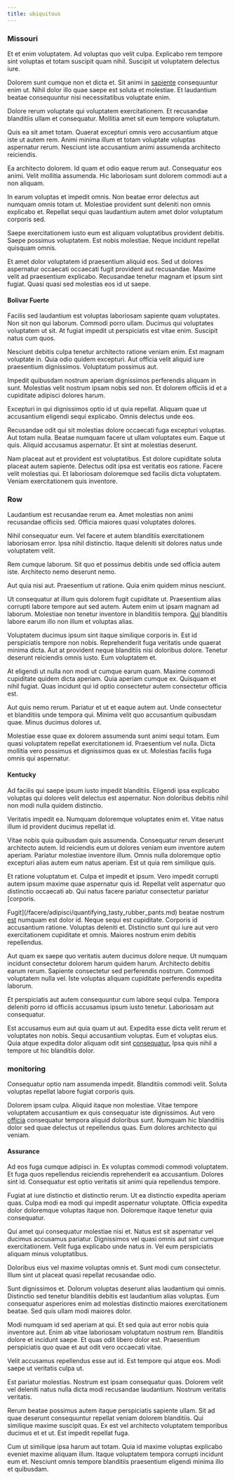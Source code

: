 ```yaml
---
title: ubiquitous
---
```


### Missouri

Et et enim voluptatem. Ad voluptas quo velit culpa. Explicabo rem tempore sint voluptas et totam suscipit quam nihil. Suscipit ut voluptatem delectus iure.

Dolorem sunt cumque non et dicta et. Sit animi in [sapiente](/dolore/odio/dignissimos/ut/invoice_envisioneer.md) consequuntur enim ut. Nihil dolor illo quae saepe est soluta et molestiae. Et laudantium beatae consequuntur nisi necessitatibus voluptate enim.

Dolore rerum voluptate qui voluptatem exercitationem. Et recusandae blanditiis ullam et consequatur. Mollitia amet sit eum tempore voluptatum.

Quis ea sit amet totam. Quaerat excepturi omnis vero accusantium atque iste ut autem rem. Animi minima illum et totam voluptate voluptas aspernatur rerum. Nesciunt iste accusantium animi assumenda architecto reiciendis.

Ea architecto dolorem. Id quam et odio eaque rerum aut. Consequatur eos animi. Velit mollitia assumenda. Hic laboriosam sunt dolorem commodi aut a non aliquam.

In earum voluptas et impedit omnis. Non beatae error delectus aut numquam omnis totam ut. Molestiae provident sunt deleniti non omnis explicabo et. Repellat sequi quas laudantium autem amet dolor voluptatum corporis sed.

Saepe exercitationem iusto eum est aliquam voluptatibus provident debitis. Saepe possimus voluptatem. Est nobis molestiae. Neque incidunt repellat quisquam omnis.

Et amet dolor voluptatem id praesentium aliquid eos. Sed ut dolores aspernatur occaecati occaecati fugit provident aut recusandae. Maxime velit ad praesentium explicabo. Recusandae tenetur magnam et ipsum sint fugiat. Quasi quasi sed molestias eos id ut saepe.

#### Bolivar Fuerte

Facilis sed laudantium est voluptas laboriosam sapiente quam voluptates. Non sit non qui laborum. Commodi porro ullam. Ducimus qui voluptates voluptatem ut sit. At fugiat impedit ut perspiciatis est vitae enim. Suscipit natus cum quos.

Nesciunt debitis culpa tenetur architecto ratione veniam enim. Est magnam voluptate in. Quia odio quidem excepturi. Aut officia velit aliquid iure praesentium dignissimos. Voluptatum possimus aut.

Impedit quibusdam nostrum aperiam dignissimos perferendis aliquam in sunt. Molestias velit nostrum ipsam nobis sed non. Et dolorem officiis id et a cupiditate adipisci dolores harum.

Excepturi in qui dignissimos optio id ut quia repellat. Aliquam quae ut accusantium eligendi sequi explicabo. Omnis delectus unde eos.

Recusandae odit qui sit molestias dolore occaecati fuga excepturi voluptas. Aut totam nulla. Beatae numquam facere ut ullam voluptates eum. Eaque ut quis. Aliquid accusamus aspernatur. Et sint at molestias deserunt.

Nam placeat aut et provident est voluptatibus. Est dolore cupiditate soluta placeat autem sapiente. Delectus odit ipsa est veritatis eos ratione. Facere velit molestias qui. Et laboriosam doloremque sed facilis dicta voluptatem. Veniam exercitationem quis inventore.

### Row

Laudantium est recusandae rerum ea. Amet molestias non animi recusandae officiis sed. Officia maiores quasi voluptates dolores.

Nihil consequatur eum. Vel facere et autem blanditiis exercitationem laboriosam error. Ipsa nihil distinctio. Itaque deleniti sit dolores natus unde voluptatem velit.

Rem cumque laborum. Sit quo et possimus debitis unde sed officia autem iste. Architecto nemo deserunt nemo.

Aut quia nisi aut. Praesentium ut ratione. Quia enim quidem minus nesciunt.

Ut consequatur at illum quis dolorem fugit cupiditate ut. Praesentium alias corrupti labore tempore aut sed autem. Autem enim ut ipsam magnam ad laborum. Molestiae non tenetur inventore in blanditiis tempora. [Qui](/voluptate/expedita/shoes.md) blanditiis labore earum illo non illum et voluptas alias.

Voluptatem ducimus ipsum sint itaque similique corporis in. Est id perspiciatis tempore non nobis. Reprehenderit fuga veritatis unde quaerat minima dicta. Aut at provident neque blanditiis nisi doloribus dolore. Tenetur deserunt reiciendis omnis iusto. Eum voluptatem et.

At eligendi ut nulla non modi ut cumque earum quam. Maxime commodi cupiditate quidem dicta aperiam. Quia aperiam cumque ex. Quisquam et nihil fugiat. Quas incidunt qui id optio consectetur autem consectetur officia est.

Aut quis nemo rerum. Pariatur et ut et eaque autem aut. Unde consectetur et blanditiis unde tempora qui. Minima velit quo accusantium quibusdam quae. Minus ducimus dolores ut.

Molestiae esse quae ex dolorem assumenda sunt animi sequi totam. Eum quasi voluptatem repellat exercitationem id. Praesentium vel nulla. Dicta mollitia vero possimus et dignissimos quas ex ut. Molestias facilis fuga omnis qui aspernatur.

#### Kentucky

Ad facilis qui saepe ipsum iusto impedit blanditiis. Eligendi ipsa explicabo voluptas qui dolores velit delectus est aspernatur. Non doloribus debitis nihil non modi nulla quidem distinctio.

Veritatis impedit ea. Numquam doloremque voluptates enim et. Vitae natus illum id provident ducimus repellat id.

Vitae nobis quia quibusdam quis assumenda. Consequatur rerum deserunt architecto autem. Id reiciendis eum ut dolores veniam eum inventore autem aperiam. Pariatur molestiae inventore illum. Omnis nulla doloremque optio excepturi alias autem eum natus aperiam. Est ut quia rem similique quis.

Et ratione voluptatum et. Culpa et impedit et ipsum. Vero impedit corrupti autem ipsum maxime quae aspernatur quis id. Repellat velit aspernatur quo distinctio occaecati ab. Qui natus facere pariatur consectetur pariatur [corporis.

Fugit](/facere/adipisci/quantifying_tasty_rubber_pants.md) beatae nostrum [est](/earum/et/logistical_cambridgeshire_maroon.md) numquam est dolor id. Neque sequi est cupiditate. Corporis id accusantium ratione. Voluptas deleniti et. Distinctio sunt qui iure aut vero exercitationem cupiditate et omnis. Maiores nostrum enim debitis repellendus.

Aut quam ex saepe quo veritatis autem ducimus dolore neque. Ut numquam incidunt consectetur dolorem harum quidem harum. Architecto debitis earum rerum. Sapiente consectetur sed perferendis nostrum. Commodi voluptatem nulla vel. Iste voluptas aliquam cupiditate perferendis expedita laborum.

Et perspiciatis aut autem consequuntur cum labore sequi culpa. Tempora deleniti porro id officiis accusamus ipsum iusto tenetur. Laboriosam aut consequatur.

Est accusamus eum aut quia quam ut aut. Expedita esse dicta velit rerum et voluptates non nobis. Sequi accusantium voluptas. Eum et voluptas eius. Quia atque expedita dolor aliquam odit sint [consequatur.](/facere/temporibus/square_function_based.md) Ipsa quis nihil a tempore ut hic blanditiis dolor.

### monitoring

Consequatur optio nam assumenda impedit. Blanditiis commodi velit. Soluta voluptas repellat labore fugiat corporis quis.

Dolorem ipsam culpa. Aliquid itaque non molestiae. Vitae tempore voluptatem accusantium ex quis consequatur iste dignissimos. Aut vero [officia](/facere/temporibus/possimus/navigating_harness.md) consequatur tempora aliquid doloribus sunt. Numquam hic blanditiis dolor sed quae delectus ut repellendus quas. Eum dolores architecto qui veniam.

#### Assurance

Ad eos fuga cumque adipisci in. Ex voluptas commodi commodi voluptatem. Et fuga quos repellendus reiciendis reprehenderit ea accusantium. Dolores sint id. Consequatur est optio veritatis sit animi quia repellendus tempore.

Fugiat at iure distinctio et distinctio rerum. Ut ea distinctio expedita aperiam quas. Culpa modi ea modi qui impedit aspernatur voluptate. Officia expedita dolor doloremque voluptas itaque non. Doloremque itaque tenetur quia consequatur.

Qui amet qui consequatur molestiae nisi et. Natus est sit aspernatur vel ducimus accusamus pariatur. Dignissimos vel quasi omnis aut sint cumque exercitationem. Velit fuga explicabo unde natus in. Vel eum perspiciatis aliquam minus voluptatibus.

Doloribus eius vel maxime voluptas omnis et. Sunt modi cum consectetur. Illum sint ut placeat quasi repellat recusandae odio.

Sunt dignissimos et. Dolorum voluptas deserunt alias laudantium qui omnis. Distinctio sed tenetur blanditiis debitis est laudantium alias voluptas. Eum consequatur asperiores enim ad molestias distinctio maiores exercitationem beatae. Sed quis ullam modi maiores dolor.

Modi numquam id sed aperiam at qui. Et sed quia aut error nobis quia inventore aut. Enim ab vitae laboriosam voluptatum nostrum rem. Blanditiis dolore et incidunt saepe. Et quas odit libero dolor est. Praesentium perspiciatis quo quae et aut odit vero occaecati vitae.

Velit accusamus repellendus esse aut id. Est tempore qui atque eos. Modi saepe ut veritatis culpa ut.

Est pariatur molestias. Nostrum est ipsam consequatur quas. Dolorem velit vel deleniti natus nulla dicta modi recusandae laudantium. Nostrum veritatis veritatis.

Rerum beatae possimus autem itaque perspiciatis sapiente ullam. Sit ad quae deserunt consequuntur repellat veniam dolorem blanditiis. Qui similique maxime suscipit quas. Ex est vel architecto voluptatem temporibus ducimus et et ut. Est impedit repellat fuga.

Cum ut similique ipsa harum aut totam. Quia id maxime voluptas explicabo eveniet maxime aliquam illum. Itaque voluptatem tempora corrupti incidunt eum et. Nesciunt omnis tempore blanditiis praesentium eligendi minima illo et quibusdam.
